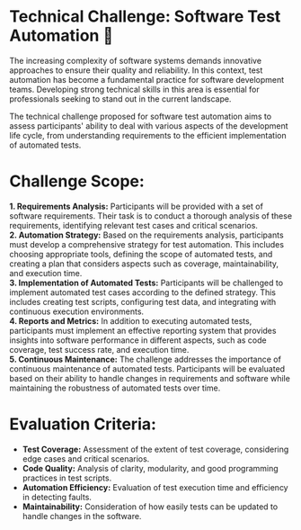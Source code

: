 # Technical Challenge: Software Test Automation :robot:
The increasing complexity of software systems demands innovative approaches to ensure their quality and reliability. In this context, test automation has become a fundamental practice for software development teams. Developing strong technical skills in this area is essential for professionals seeking to stand out in the current landscape.

<p>The technical challenge proposed for software test automation aims to assess participants' ability to deal with various aspects of the development life cycle, from understanding requirements to the efficient implementation of automated tests.

# Challenge Scope:
**1. Requirements Analysis:** Participants will be provided with a set of software requirements. Their task is to conduct a thorough analysis of these requirements, identifying relevant test cases and critical scenarios.<br>
**2. Automation Strategy:** Based on the requirements analysis, participants must develop a comprehensive strategy for test automation. This includes choosing appropriate tools, defining the scope of automated tests, and creating a plan that considers aspects such as coverage, maintainability, and execution time.<br>
**3. Implementation of Automated Tests:** Participants will be challenged to implement automated test cases according to the defined strategy. This includes creating test scripts, configuring test data, and integrating with continuous execution environments.<br>
**4. Reports and Metrics:** In addition to executing automated tests, participants must implement an effective reporting system that provides insights into software performance in different aspects, such as code coverage, test success rate, and execution time.<br>
**5. Continuous Maintenance:** The challenge addresses the importance of continuous maintenance of automated tests. Participants will be evaluated based on their ability to handle changes in requirements and software while maintaining the robustness of automated tests over time.<br>

# Evaluation Criteria:
* **Test Coverage:** Assessment of the extent of test coverage, considering edge cases and critical scenarios.<br>
* **Code Quality:** Analysis of clarity, modularity, and good programming practices in test scripts.<br>
* **Automation Efficiency:** Evaluation of test execution time and efficiency in detecting faults.<br>
* **Maintainability:** Consideration of how easily tests can be updated to handle changes in the software.<br>
